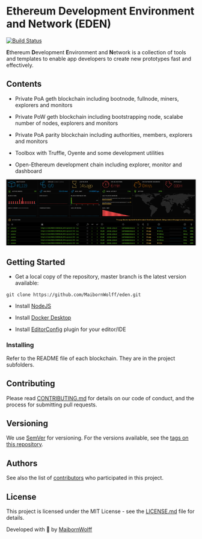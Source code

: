 # Ethereum Development Environment and Network (EDEN)

[![Build Status](https://travis-ci.com/MaibornWolff/eden.svg?branch=master)](https://travis-ci.com/MaibornWolff/eden)

**E**thereum **D**evelopment **E**nvironment and **N**etwork is a collection of tools and templates to enable app developers to create new prototypes fast and effectively.

## Contents

- Private PoA geth blockchain including bootnode, fullnode, miners, explorers and monitors

- Private PoW geth blockchain including bootstrapping node, scalabe number of nodes, explorers and monitors

- Private PoA parity blockchain including authorities, members, explorers and monitors

- Toolbox with Truffle, Oyente and some development utilities

- Open-Ethereum development chain including explorer, monitor and dashboard

![Screenshot of the EDEN dashboard](/doc/img/eden_grafik.png)

## Getting Started

- Get a local copy of the repository, master branch is the latest version available:

```
git clone https://github.com/MaibornWolff/eden.git
```

- Install [NodeJS](https://nodejs.org)

- Install [Docker Desktop](https://www.docker.com/products/docker-desktop)

- Install [EditorConfig](https://editorconfig.org/#download) plugin for your editor/IDE

### Installing

Refer to the README file of each blockchain. They are in the project subfolders.

## Contributing

Please read [CONTRIBUTING.md](CONTRIBUTING.md) for details on our code of conduct, and the process for submitting pull requests.

## Versioning

We use [SemVer](http://semver.org) for versioning. For the versions available, see the [tags on this repository](tags).

## Authors

See also the list of [contributors](https://github.com/MaibornWolff/eden/contributors) who participated in this project.

## License

This project is licensed under the MIT License - see the [LICENSE.md](LICENSE.md) file for details.

Developed with :green_heart: by [MaibornWolff](https://www.maibornwolff.de)
